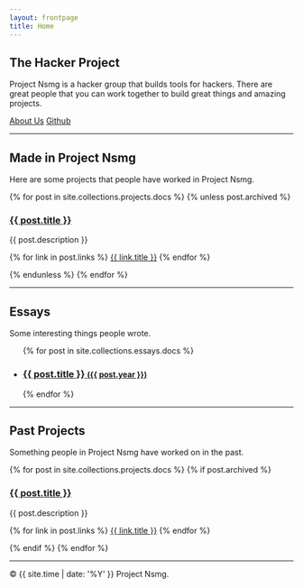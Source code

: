 ```yaml
---
layout: frontpage
title: Home
---
```


<h2>The Hacker Project</h2>
<p>Project Nsmg is a hacker group that builds tools for hackers. There are great people that you can work together to build great things and amazing projects.</p>
<p>
  <a href="/about" class="btn">About Us</a>
  <a href="https://github.com/project-nsmg" class="btn">Github</a>
</p>

<hr>

<h2>Made in Project Nsmg</h2>
<p>Here are some projects that people have worked in Project Nsmg.</p>

<div class="themes">
  {% for post in site.collections.projects.docs %}
  {% unless post.archived %}
  <div class="theme">
    <h3>
      <a href="{{ post.url }}">{{ post.title }}</a>
    </h3>
    <p>{{ post.description }}</p>
    <p>
      {% for link in post.links %}
        <a href="{{ link.url }}" class="btn">{{ link.title }}</a>
      {% endfor %}
    </p>
    </div>
  {% endunless %}
  {% endfor %}
</div>

<hr>

<h2>Essays</h2>
<p>Some interesting things people wrote.</p>

<ul class="related-posts">
  {% for post in site.collections.essays.docs %}
  <li>
    <h3>
      <a href="{{ post.url }}">
        {{ post.title }}
        <small>(<time datetime="{{ post.year | date_to_xmlschema }}">{{ post.year }}</time>)</small>
      </a>
    </h3>
  </li>
  {% endfor %}
</ul>

<hr>

<h2>Past Projects</h2>
<p>Something people in Project Nsmg have worked on in the past.</p>

<div class="themes">
  {% for post in site.collections.projects.docs %}
  {% if post.archived %}
  <div class="theme">
    <h3>
      <a href="{{ post.url }}">{{ post.title }}</a>
    </h3>
    <p>{{ post.description }}</p>
    <p>
      {% for link in post.links %}
        <a href="{{ link.url }}" class="btn">{{ link.title }}</a>
      {% endfor %}
    </p>
    </div>
  {% endif %}
  {% endfor %}
</div>

<hr>

<p>&copy; {{ site.time | date: '%Y' }} Project Nsmg.</p>
